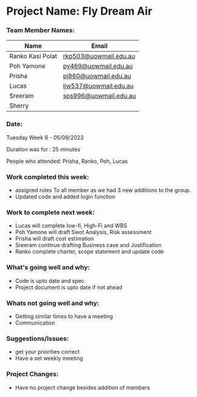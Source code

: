 # Project Name: Fly Dream Air

### Team Member Names:
|     Name      |     Email     | 
| ------------- | ------------- |
| Ranko Kasi Polat  |rkp503@uowmail.edu.au  |
| Poh Yamone        | py469@uowmail.edu.au  |
| Prisha            | pj860@uowmail.edu.au|
| Lucas             | ljw537@uowmail.edu.au|
| Sreeram           | sps996@uowmail.edu.au  |
| Sherry            | 

### Date: 

Tuesday Week 6  - 05/09/2023

Duration was for : 25 minutes

People who attended: Prisha, Ranko, Poh, Lucas

### Work completed this week:

- assigned roles To all member as we had 3 new additions to the group.
- Updated code and added login function

### Work to complete next week:

- Lucas will complete low-fi, High-Fi and WBS
- Poh Yamone will draft Swot Analysis, Risk assessment
- Prisha will draft cost estimation
- Sreeram continue drafting Business case and Justification
- Ranko complete charter, scope statement and update code

### What's going well and why:

- Code is upto date and spec
- Project document is upto date if not ahead

### Whats not going well and why:

- Getting similar times to have a meeting
- Communication

### Suggestions/Issues:

- get your priorities correct
- Have a set weekly meeting

### Project Changes:

- Have no project change besides addition of members
